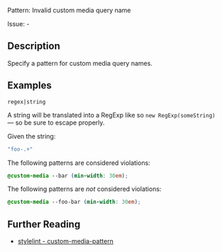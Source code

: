Pattern: Invalid custom media query name

Issue: -

## Description

Specify a pattern for custom media query names.

## Examples

`regex|string`

A string will be translated into a RegExp like so `new RegExp(someString)` — so be sure to escape properly.

Given the string:

```js
"foo-.+"
```

The following patterns are considered violations:

```css
@custom-media --bar (min-width: 30em);
```

The following patterns are *not* considered violations:

```css
@custom-media --foo-bar (min-width: 30em);
```

## Further Reading

* [stylelint - custom-media-pattern](https://stylelint.io/user-guide/rules/custom-media-pattern)